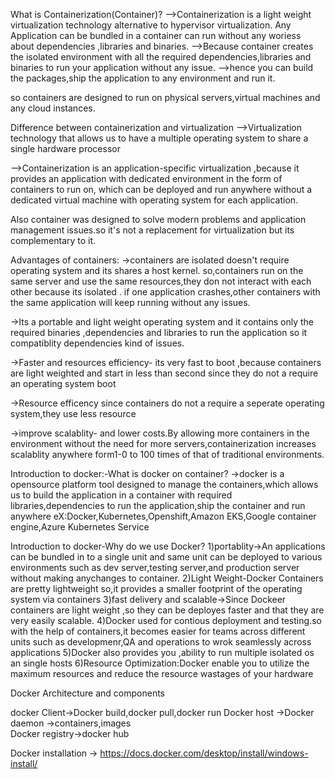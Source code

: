 What is Containerization(Container)?
-->Containerization is a light weight virtualization technology alternative to hypervisor virtualization.
Any Application can be bundled in a container can run without any woriess about dependencies ,libraries and binaries.
-->Because container creates the isolated environment with all the required dependencies,libraries and binaries to run your application without any issue.
-->hence you can build the packages,ship the application to any environment and run  it.

so containers are designed to run on physical servers,virtual machines and any cloud instances.



Difference between containerization and virtualization
-->Virtualization technology that allows us to have a multiple operating system to share a single hardware processor

-->Containerization is an application-specific  virtualization ,because it provides an application with dedicated environment in the form of 
containers to run on, which can be deployed and run anywhere without a dedicated virtual machine with operating system for each application.


Also container was designed to solve modern problems and application management issues.so it's not a replacement for virtualization but its complementary to it.


Advantages of containers:
->containers are isolated doesn't require operating system and its shares a host kernel.
so,containers run on the same server and use the same resources,they don not interact with each other because its isolated .
if one application crashes,other containers with the same application will keep running without any issues.

->Its a portable and light weight operating system and it contains only the required binaries ,dependencies and libraries to run the application
so it compatiblity dependencies kind of issues.

->Faster and resources efficiency- its very fast to boot ,because containers are light weighted and start in less than second since they do not  a require an operating system boot

->Resource efficency since containers do not a require a seperate operating system,they use less resource

->improve scalablity- and lower costs.By allowing more containers in the environment without the need for more servers,containerization increases 
scalablity anywhere form1-0 to 100 times of that of traditional environments.

Introduction to docker:-What is docker on container?
->docker is a opensource platform tool designed to manage the containers,which allows us to build the application in a container with required libraries,dependencies to run the 
application,ship the container and run anywhere
eX:Docker,Kubernetes,Openshift,Amazon EKS,Google container engine,Azure Kubernetes Service


Introduction to docker-Why do we use Docker?
1)portablity->An applications can be bundled in to a single unit and same unit can be deployed to various environments such as dev server,testing server,and production server without making anychanges to container.
2)Light Weight-Docker Containers are pretty lightweight so,it provides a smaller footprint of the operating system via containers
3)fast delivery and scalable->Since Dockeer containers are light weight ,so they can be deployes faster and that they are very easily scalable.
4)Docker used for contious deployment and testing.so with the help of containers,it becomes easier for teams across different units such as developmenr,QA and operations to wrok seamlessly across applications
5)Docker also provides you ,ability to run multiple isolated os an single hosts
6)Resource Optimization:Docker enable you to utilize the maximum resources and reduce the resource wastages of your hardware



Docker Architecture and components

docker Client->Docker build,docker pull,docker run
Docker host ->Docker daemon ->containers,images  
Docker registry->docker hub

Docker installation  -> https://docs.docker.com/desktop/install/windows-install/

